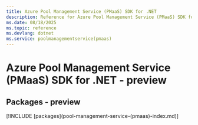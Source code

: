 ```yaml
---
title: Azure Pool Management Service (PMaaS) SDK for .NET
description: Reference for Azure Pool Management Service (PMaaS) SDK for .NET
ms.date: 08/18/2025
ms.topic: reference
ms.devlang: dotnet
ms.service: poolmanagementservice(pmaas)
---
```

# Azure Pool Management Service (PMaaS) SDK for .NET - preview
## Packages - preview
[!INCLUDE [packages](pool-management-service-(pmaas\)-index.md)]